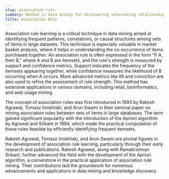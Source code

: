 ```yaml
---
slug: association-rule
summary: Method in data mining for discovering interesting relationships, patterns, or correlations among a large set of data items.
title: Association Rule
---
```


Association rule learning is a critical technique in data mining aimed at identifying frequent patterns, correlations, or causal structures among sets of items in large datasets. This technique is especially valuable in market basket analysis, where it helps in understanding the co-occurrence of items purchased together. An association rule is often expressed in the form "If A, then B," where A and B are itemsets, and the rule's strength is measured by support and confidence metrics. Support indicates the frequency of the itemsets appearing together, while confidence measures the likelihood of B occurring when A occurs. More advanced metrics like lift and conviction are also used to refine the assessment of rule strength. This method has extensive applications in various domains, including retail, bioinformatics, and web usage mining.

The concept of association rules was first introduced in 1993 by Rakesh Agrawal, Tomasz Imieliński, and Arun Swami in their seminal paper on mining association rules between sets of items in large databases. The term gained significant popularity with the introduction of the Apriori algorithm by Agrawal and Srikant in 1994, which made the practical computation of these rules feasible by efficiently identifying frequent itemsets.

Rakesh Agrawal, Tomasz Imieliński, and Arun Swami are pivotal figures in the development of association rule learning, particularly through their early research and publications. Rakesh Agrawal, along with Ramakrishnan Srikant, further advanced the field with the development of the Apriori algorithm, a cornerstone in the practical application of association rule mining. Their contributions laid the groundwork for numerous advancements and applications in data mining and knowledge discovery.